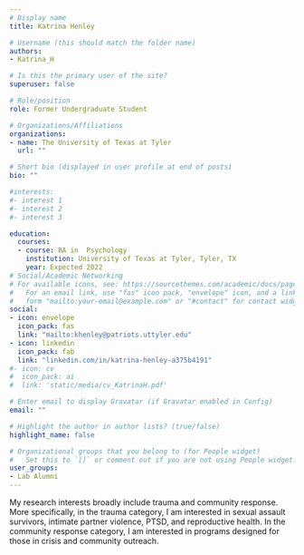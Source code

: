 ```yaml
---
# Display name
title: Katrina Henley

# Username (this should match the folder name)
authors:
- Katrina_H

# Is this the primary user of the site?
superuser: false

# Role/position
role: Former Undergraduate Student

# Organizations/Affiliations
organizations:
- name: The University of Texas at Tyler
  url: ""

# Short bio (displayed in user profile at end of posts)
bio: ""

#interests:
#- interest 1
#- interest 2
#- interest 3

education:
  courses:
  - course: BA in  Psychology
    institution: University of Texas at Tyler, Tyler, TX
    year: Expected 2022
# Social/Academic Networking
# For available icons, see: https://sourcethemes.com/academic/docs/page-builder/#icons
#   For an email link, use "fas" icon pack, "envelope" icon, and a link in the
#   form "mailto:your-email@example.com" or "#contact" for contact widget.
social:
- icon: envelope
  icon_pack: fas
  link: "mailto:khenley@patriots.uttyler.edu"
- icon: linkedin
  icon_pack: fab
  link: "linkedin.com/in/katrina-henley-a375b4191"
#- icon: cv
#  icon_pack: ai
#  link: 'static/media/cv_KatrinaH.pdf'

# Enter email to display Gravatar (if Gravatar enabled in Config)
email: ""

# Highlight the author in author lists? (true/false)
highlight_name: false

# Organizational groups that you belong to (for People widget)
#   Set this to `[]` or comment out if you are not using People widget.
user_groups:
- Lab Alumni
---
```

My research interests broadly include trauma and community response. More specifically, in the trauma category, I am interested in sexual assault survivors, intimate partner violence, PTSD, and reproductive health. In the community response category, I am interested in programs designed for those in crisis and community outreach.
